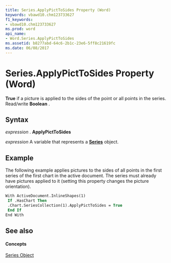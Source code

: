 ```yaml
---
title: Series.ApplyPictToSides Property (Word)
keywords: vbawd10.chm123733627
f1_keywords:
- vbawd10.chm123733627
ms.prod: word
api_name:
- Word.Series.ApplyPictToSides
ms.assetid: b8277abd-64c6-2b1c-23e6-5ff8c21619fc
ms.date: 06/08/2017
---
```



# Series.ApplyPictToSides Property (Word)

 **True** if a picture is applied to the sides of the point or all points in the series. Read/write **Boolean** .


## Syntax

 _expression_ . **ApplyPictToSides**

 _expression_ A variable that represents a **[Series](Word.Series.md)** object.


## Example

The following example applies pictures to the sides of all points in the first series of the first chart in the active document. The series must already have pictures applied to it (setting this property changes the picture orientation).


```vb
With ActiveDocument.InlineShapes(1) 
 If .HasChart Then 
 .Chart.SeriesCollection(1).ApplyPictToSides = True 
 End If 
End With 

```


## See also


#### Concepts


[Series Object](Word.Series.md)

